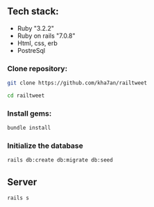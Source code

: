 

  ## Tech stack:

- Ruby "3.2.2"
- Ruby on rails "7.0.8"
- Html, css, erb
- PostreSql

### Clone repository:
```bash
git clone https://github.com/kha7an/railtweet
```

```bash
cd railtweet
```

### Install gems:
```bash
bundle install
```

### Initialize the database

```bash
rails db:create db:migrate db:seed
```

## Server

```bash
rails s
```

